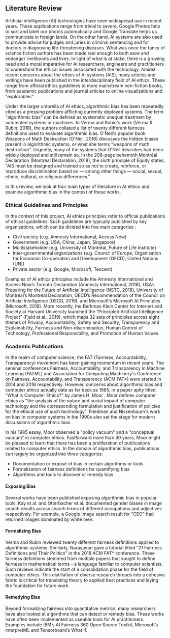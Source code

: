 ## Literature Review

<!--
- Structural Biases
- Systematic Oversight
 -->

Artificial intelligence (AI) technologies have seen widespread use in recent years. These applications range from trivial to severe. Google Photos help to sort and label our photos automatically and Google Translate helps us communicate in foreign lands. On the other hand, AI systems are also used to provide advice for judges and juries in criminal sentencing and for doctors in diagnosing life-threatening diseases. What was once the fancy of science fiction authors has been made real enough to both save and endanger livelihoods and lives. In light of what is at stake, there is a growing need and a moral imperative for AI researchers, engineers and practitioners to understand the ethical issues associated with the technology. Amidst recent concerns about the ethics of AI systems (AIS), many articles and writings have been published in the interdisciplinary field of AI ethics. These range from official ethics guidelines to more mainstream non-fiction books, from academic publications and journal articles to online visualizations and "explorables".

Under the larger umbrella of AI ethics, algorithmic bias has been repeatedly cited as a pressing problem afflicting currently deployed systems. The term "algorithmic bias" can be defined as systematic unequal treatment by automated systems or machines. In Verma and Rubin's work (Verma & Rubin, 2018), the authors collated a list of twenty different fairness definitions used to evaluate algorithmic bias. O'Neil's popular book Weapons of Math Destruction (O'Neil, 2016) discusses the hidden biases present in algorithmic systems, or what she terms "weapons of math destruction". Urgently, many of the systems that O'Neil describes had been widely deployed and still remain so. In the 208-page behemoth Montréal Declaration (Montréal Declaration, 2018), the sixth principle of Equity states, "AIS must be designed and trained so as not to create, reinforce, or reproduce discrimination based on — among other things — social, sexual, ethnic, cultural, or religious differences." 

In this review, we look at four main types of literature in AI ethics and examine algorithmic bias in the context of these works.

### Ethical Guidelines and Principles

In the context of this project, AI ethics principles refer to official publications of ethical guidelines. Such guidelines are typically published by key organizations, which can be divided into five main categories <dt-cite cite="fjeld2019principled"></dt-cite>:

- Civil society (e.g. Amnesty International, Access Now)
- Government (e.g. USA, China, Japan, Singapore)
- Multistakeholder (e.g. University of Montréal, Future of Life Institute)
- Inter-governmental organizations (e.g. Council of Europe, Organisation for Economic Co-operation and Development (OECD), United Nations (UN))
- Private sector (e.g. Google, Microsoft, Tencent)

Examples of AI ethics principles include the Amnesty International and Access Now’s Toronto Declaration (Amnesty International, 2018), USA’s Preparing for the Future of Artificial Intelligence (NSTC, 2016), University of Montréal’s Montréal Declaration, OECD’s Recommendation of the Council on Artificial Intelligence (OECD, 2019), and Microsoft’s Microsoft AI Principles (Microsoft, 2018). More recently, the Berkman Klein Center for Internet and Society at Harvard University launched the “Principled Artificial Intelligence Project” (Fjeld et al., 2019), which maps 32 sets of principles across eight themes of Privacy, Accountability, Safety and Security, Transparency and Explainability, Fairness and Non-discrimination, Human Control of Technology, Professional Responsibility, and Promotion of Human Values.

### Academic Publications

In the realm of computer science, the FAT (Fairness, Accountability, Transparency) movement has been gaining momentum in recent years. The seminal conferences Fairness, Accountability, and Transparency in Machine Learning (FATML) and Association for Computing Machinery's Conference on Fairness, Accountability, and Transparency (ACM FAT\*) were started in 2014 and 2018 respectively. However, concerns about algorithmic bias and computer ethics actually date as far back as 1985, in a paper aptly titled, "What is Computer Ethics?" by James H. Moor <dt-cite cite="moor1985computer"></dt-cite>. Moor defines computer ethics as "the analysis of the nature and social impact of computer technology and the corresponding formulation and justification of policies for the ethical use of such technology". Friedman and Nissenbaum's work on bias in computer systems in the 1990s also set the stage for modern discussions of algorithmic bias <dt-cite cite="friedman1996bias"></dt-cite>.

In his 1985 essay, Moor observed a "policy vacuum" and a "conceptual vacuum" in computer ethics. Fastforward more than 30 years, Moor might be pleased to learn that there has been a proliferation of publications related to computer ethics. In the domain of algorithmic bias, publications can largely be organized into three categories:

- Documentation or exposé of bias in certain algorithms or tools
- Formalization of fairness definitions for quantifying bias
- Algorithms and tools to discover or remedy bias

#### Exposing Bias

Several works have been published exposing algorithmic bias in popular tools. Kay et al. <dt-cite cite="kay2015unequal"></dt-cite> and Otterbacher et al. <dt-cite cite="otterbacher2017competent"></dt-cite> documented gender biases in image search results across search terms of different occupations and adjectives respectively. For example, a Google Image search result for "CEO" had returned images dominated by white men.

#### Formalizing Bias

Verma and Rubin <dt-cite cite="verma2018fairness"></dt-cite> reviewed twenty different fairness definitions applied to algorithmic systems. Similarly, Narayanan <dt-cite cite="narayanan2018translation"></dt-cite> gave a tutorial titled "21 Fairness Definitions and Their Politics" in the 2018 ACM FAT* conference. These fairness definitions stemmed from multiple papers that sought to define fairness in mathematical terms - a language familiar to computer scientists. Such reviews indicate the start of a consolidation phase for the field of computer ethics. This distillation of diverse research threads into a cohesive fabric is critical for translating theory to applied best practices and laying the foundation for future work.

#### Remedying Bias

Beyond formalizing fairness into quantitative metrics, many researchers have also looked at algorithms that can detect or remedy bias. These works have often been implemented as useable tools for AI practitioners. Examples include IBM’s AI Fairness 360 Open Source Toolkit, Microsoft’s InterpretML and Tensorboard’s What If. 
